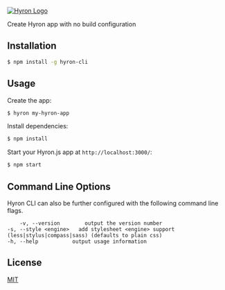 [![Hyron Logo](https://i.imgur.com/mAjPWAu.png)](https://www.npmjs.com/package/hyron-cli)

Create Hyron app with no build configuration

## Installation

```sh
$ npm install -g hyron-cli
```

## Usage

Create the app:

```bash
$ hyron my-hyron-app
```

Install dependencies:

```bash
$ npm install
```

Start your Hyron.js app at `http://localhost:3000/`:

```bash
$ npm start
```

## Command Line Options

Hyron CLI can also be further configured with the following command line flags.

        -v, --version        output the version number
    -s, --style <engine>   add stylesheet <engine> support (less|stylus|compass|sass) (defaults to plain css)
    -h, --help           output usage information

## License

[MIT](LICENSE)

